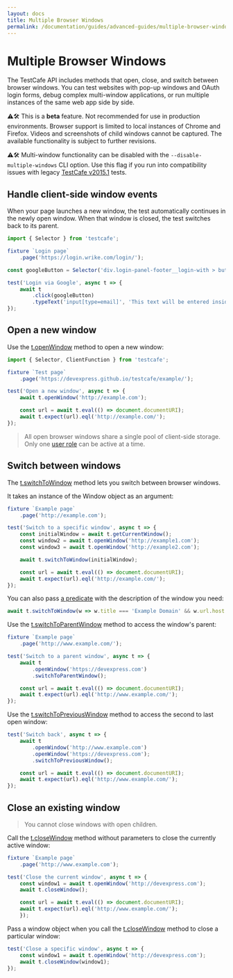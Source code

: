 ```yaml
---
layout: docs
title: Multiple Browser Windows
permalink: /documentation/guides/advanced-guides/multiple-browser-windows.html
---
```

# Multiple Browser Windows

The TestCafe API includes methods that open, close, and switch between browser windows. You can test websites with pop-up windows and OAuth login forms, debug complex multi-window applications, or run multiple instances of the same web app side by side.

⚠️🛠️  This is a **beta** feature. Not recommended for use in production environments. Browser support is limited to local instances of Chrome and Firefox. Videos and screenshots of child windows cannot be captured. The available functionality is subject to further revisions.

⚠️🛠️  Multi-window functionality can be disabled with the `--disable-multiple-windows` CLI option. Use this flag if you run into compatibility issues with legacy [TestCafe v2015.1](http://testcafe.devexpress.com/documentation) tests.

## Handle client-side window events

When your page launches a new window, the test automatically continues in the newly open window. When that window is closed, the test switches back to its parent.

```js
import { Selector } from 'testcafe';

fixture `Login page`
    .page('https://login.wrike.com/login/');

const googleButton = Selector('div.login-panel-footer__login-with > button');

test('Login via Google', async t => {
    await t
        .click(googleButton)
        .typeText('input[type=email]', 'This text will be entered inside the login dialog');
});
```

## Open a new window

Use the [t.openWindow](../../reference/test-api/testcontroller/openwindow.md) method to open a new window:

```js
import { Selector, ClientFunction } from 'testcafe';

fixture `Test page`
    .page('https://devexpress.github.io/testcafe/example/');

test('Open a new window', async t => {
    await t.openWindow('http://example.com');

    const url = await t.eval(() => document.documentURI);
    await t.expect(url).eql('http://example.com/');
});
```

>All open browser windows share a single pool of client-side storage. Only one [user role](https://devexpress.github.io/testcafe/documentation/guides/advanced-guides/authentication.html#user-roles) can be active at a time.

## Switch between windows

The [t.switchToWindow](../../reference/test-api/testcontroller/switchtowindow.md) method lets you switch between browser windows.

It takes an instance of the Window object as an argument:

```js
fixture `Example page`
    .page('http://example.com');

test('Switch to a specific window', async t => {
    const initialWindow = await t.getCurrentWindow();
    const window2 = await t.openWindow('http://example1.com');
    const window3 = await t.openWindow('http://example2.com');

    await t.switchToWindow(initialWindow);

    const url = await t.eval(() => document.documentURI);
    await t.expect(url).eql('http://example.com/');
});
```

You can also pass [a predicate](../../reference/test-api/testcontroller/switchtowindow.md#tswitchtowindowpredicate) with the description of the window you need:

```js
await t.switchToWindow(w => w.title === 'Example Domain' && w.url.host === 'example.com');
```

Use the [t.switchToParentWindow](../../reference/test-api/testcontroller/switchtoparentwindow.md) method to access the window's parent:

```js
fixture `Example page`
    .page('http://www.example.com/');

test('Switch to a parent window', async t => {
    await t
        .openWindow('https://devexpress.com')
        .switchToParentWindow();

    const url = await t.eval(() => document.documentURI);
    await t.expect(url).eql('http://www.example.com/');
});
```

Use the [t.switchToPreviousWindow](../../reference/test-api/testcontroller/switchtopreviouswindow.md) method to access the second to last open window:

```js
test('Switch back', async t => {
    await t
        .openWindow('http://www.example.com')
        .openWindow('https://devexpress.com');
        .switchToPreviousWindow();

    const url = await t.eval(() => document.documentURI);
    await t.expect(url).eql('http://www.example.com/');
});
```

## Close an existing window

>You cannot close windows with open children.

Call the [t.closeWindow](../../reference/test-api/testcontroller/closewindow.md) method without parameters to close the currently active window:

```js
fixture `Example page`
    .page('http://www.example.com');

test('Close the current window', async t => {
    const window1 = await t.openWindow('http://devexpress.com');
    await t.closeWindow();

    const url = await t.eval(() => document.documentURI);
    await t.expect(url).eql('http://www.example.com/');
    });

```

Pass a window object when you call the [t.closeWindow](../../reference/test-api/testcontroller/closewindow.md) method to close a particular window:

```js
test('Close a specific window', async t => {
    const window1 = await t.openWindow('http://devexpress.com');
    await t.closeWindow(window1);
});
```
